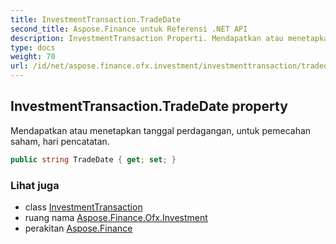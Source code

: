 ```yaml
---
title: InvestmentTransaction.TradeDate
second_title: Aspose.Finance untuk Referensi .NET API
description: InvestmentTransaction Properti. Mendapatkan atau menetapkan tanggal perdagangan untuk pemecahan saham hari pencatatan.
type: docs
weight: 70
url: /id/net/aspose.finance.ofx.investment/investmenttransaction/tradedate/
---
```

## InvestmentTransaction.TradeDate property

Mendapatkan atau menetapkan tanggal perdagangan, untuk pemecahan saham, hari pencatatan.

```csharp
public string TradeDate { get; set; }
```

### Lihat juga

* class [InvestmentTransaction](../)
* ruang nama [Aspose.Finance.Ofx.Investment](../../investmenttransaction/)
* perakitan [Aspose.Finance](../../../)


